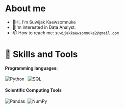# About me
* 👋Hi, I'm Suwijak Kaewsomnuke
* 👀I'm interested in Data Analyst.
* 📫 How to reach me: ```suwijakkaewsomnuke2@gmail.com```

# 🌱 Skills and Tools
#### Programming languages:
![Python](https://img.shields.io/badge/python-3670A0?style=flat-square&logo=python&logoColor=ffdd54) &nbsp;
![SQL](https://img.shields.io/badge/SQL-%23150458.svg?style=flat-square&logo=SQL&logoColor=white)&nbsp;

#### Scientific Computing Tools

![Pandas](https://img.shields.io/badge/pandas-%23150458.svg?style=flat-square&logo=pandas&logoColor=white)&nbsp;
![NumPy](https://img.shields.io/badge/numpy-%23013243.svg?style=flat-square&logo=numpy&logoColor=white)&nbsp;  

<!--
**Suwijak-Kaewsomnuke/Suwijak-Kaewsomnuke** is a ✨ _special_ ✨ repository because its `README.md` (this file) appears on your GitHub profile.

Here are some ideas to get you started:

- 🔭 I’m currently working on ...
- 🌱 I’m currently learning ...
- 👯 I’m looking to collaborate on ...
- 🤔 I’m looking for help with ...
- 💬 Ask me about ...
- 📫 How to reach me: ...
- 😄 Pronouns: ...
- ⚡ Fun fact: ...
-->
